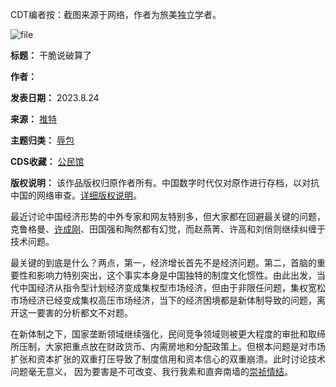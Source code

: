 CDT编者按：截图来源于网络，作者为旅美独立学者。


![file](https://chinadigitaltimes.net/chinese/files/2023/08/image-1692888052488.png)




**标题：** 干脆说破算了  

**作者：**   

**发表日期：** 2023.8.24  

**来源：** [推特](https://twitter.com/xiaojingcanxue/status/1694060614732390487)  

**主题归类：** [辱包](https://chinadigitaltimes.net/space/辱包)  

**CDS收藏：** [公民馆](https://chinadigitaltimes.net/space/%E5%85%AC%E6%B0%91%E9%A6%86)  

**版权说明：** 该作品版权归原作者所有。中国数字时代仅对原作进行存档，以对抗中国的网络审查。[详细版权说明](https://chinadigitaltimes.net/chinese/copyright)。


最近讨论中国经济形势的中外专家和网友特别多，但大家都在回避最关键的问题，克鲁格曼、[许成刚](https://chinadigitaltimes.net/space/许成钢 "许成刚")、田国强和陶然都有幻觉，而赵燕菁、许高和刘俏则继续纠缠于技术问题。


最关键的到底是什么？两点，第一，经济增长首先不是经济问题。第二，首脑的重要性和影响力特别突出，这个事实本身是中国独特的制度文化惯性。由此出发，当代中国经济从指令型计划经济变成集权型市场经济，但由于非限任问题，集权宽松市场经济已经变成集权高压市场经济，当下的经济困境都是新体制导致的问题，离开这一要害的分析都文不对题。


在新体制之下，国家垄断领域继续强化，民间竞争领域则被更大程度的审批和取缔所压制，大家把重点放在财政货币、内需房地和分配政策上。但根本问题是对市场扩张和资本扩张的双重打压导致了制度信用和资本信心的双重崩溃。此时讨论技术问题毫无意义， 因为要害是不可改变、我行我素和直奔南墙的[崇祯情结](https://chinadigitaltimes.net/space/%E5%B4%87%E7%A5%AF%E5%B8%9D "崇祯情结")。

